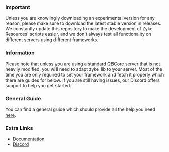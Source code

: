 ### Important
Unless you are knowlingly downloading an experimental version for any reason, please make sure to download the latest stable version in releases. We constantly update this repository to make the development of Zyke Resources' scripts easier, and we don't always test all functionality on different servers using different frameworks.

### Information

Please note that unless you are using a standard QBCore server that is not heavily modified, you will need to adapt zyke_lib to your server. Most of the time you are only required to set your framework and fetch it properly which there are guides for below. If you are still having issues, our Discord offers support to help you get started.

### General Guide
You can find a general guide which should provide all the help you need [here](https://docs.zykeresources.com/zyke-resources-products/free-resources/zyke-lib/setup).

### Extra Links
- [Documentation](https://docs.zykeresources.com/zyke-resources-products/free-resources/zyke-lib)
- [Discord](https://discord.zykeresources.com/)
